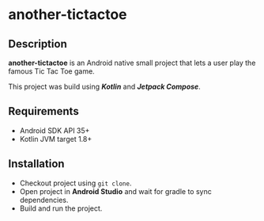 # another-tictactoe

## Description

**another-tictactoe** is an Android native small project that lets a user play the famous Tic Tac Toe game.

This project was build using __*Kotlin*__ and __*Jetpack Compose*__.

## Requirements

* Android SDK API 35+
* Kotlin JVM target 1.8+


## Installation

* Checkout project using `git clone`.
* Open project in **Android Studio** and wait for gradle to sync dependencies.
* Build and run the project.
